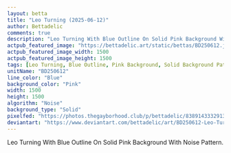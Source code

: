 ```yaml
---
layout: betta
title: "Leo Turning (2025-06-12)"
author: Bettadelic
comments: true
description: "Leo Turning With Blue Outline On Solid Pink Background With Noise Pattern."
actpub_featured_image: "https://bettadelic.art/static/bettas/BD250612.jpg"
actpub_featured_image_width: 1500
actpub_featured_image_height: 1500
tags: [Leo Turning, Blue Outline, Pink Background, Solid Background Pattern, Noise Pattern, June 2025]
unitName: "BD250612"
line_color: "Blue"
background_color: "Pink"
width: 1500
height: 1500
algorithm: "Noise"
background_type: "Solid"
pixelfed: "https://photos.thegayborhood.club/p/bettadelic/838914333291349459"
deviantart: "https://www.deviantart.com/bettadelic/art/BD250612-Leo-Turning-2025-06-12-1205915495"
---
```


Leo Turning With Blue Outline On Solid Pink Background With Noise Pattern.
